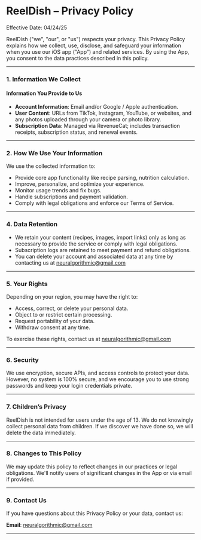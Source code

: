 # **ReelDish – Privacy Policy**  

Effective Date: 04/24/25

ReelDish ("we", "our", or "us") respects your privacy. This Privacy Policy explains how we collect, use, disclose, and safeguard your information when you use our iOS app ("App") and related services. By using the App, you consent to the data practices described in this policy.

---

### 1. Information We Collect

#### **Information You Provide to Us**
- **Account Information**: Email and/or Google / Apple authentication.
- **User Content**: URLs from TikTok, Instagram, YouTube, or websites, and any photos uploaded through your camera or photo library.
- **Subscription Data**: Managed via RevenueCat; includes transaction receipts, subscription status, and renewal events.

---

### 2. How We Use Your Information

We use the collected information to:
- Provide core app functionality like recipe parsing, nutrition calculation.
- Improve, personalize, and optimize your experience.
- Monitor usage trends and fix bugs.
- Handle subscriptions and payment validation.
- Comply with legal obligations and enforce our Terms of Service.

---

### 4. Data Retention

- We retain your content (recipes, images, import links) only as long as necessary to provide the service or comply with legal obligations.
- Subscription logs are retained to meet payment and refund obligations.
- You can delete your account and associated data at any time by contacting us at neuralgorithmic@gmail.com

---

### 5. Your Rights

Depending on your region, you may have the right to:
- Access, correct, or delete your personal data.
- Object to or restrict certain processing.
- Request portability of your data.
- Withdraw consent at any time.

To exercise these rights, contact us at neuralgorithmic@gmail.com

---

### 6. Security

We use encryption, secure APIs, and access controls to protect your data. However, no system is 100% secure, and we encourage you to use strong passwords and keep your login credentials private.

---

### 7. Children’s Privacy

ReelDish is not intended for users under the age of 13. We do not knowingly collect personal data from children. If we discover we have done so, we will delete the data immediately.

---

### 8. Changes to This Policy

We may update this policy to reflect changes in our practices or legal obligations. We'll notify users of significant changes in the App or via email if provided.

---

### 9. Contact Us

If you have questions about this Privacy Policy or your data, contact us:

**Email**: neuralgorithmic@gmail.com

---

